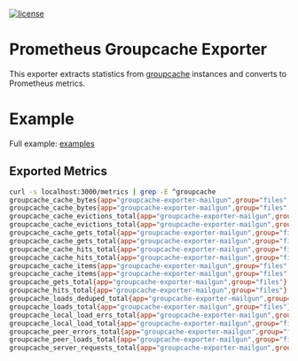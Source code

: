 [![license](http://img.shields.io/badge/license-MIT-blue.svg)](https://github.com/Baliedge/groupcache_exporter/blob/main/LICENSE)

# Prometheus Groupcache Exporter

This exporter extracts statistics from [groupcache](https://github.com/golang/groupcache) instances and converts to Prometheus metrics.

# Example

Full example: [examples](examples)

## Exported Metrics

```bash
curl -s localhost:3000/metrics | grep -E ^groupcache
groupcache_cache_bytes{app="groupcache-exporter-mailgun",group="files",type="hot"} 0
groupcache_cache_bytes{app="groupcache-exporter-mailgun",group="files",type="main"} 2954
groupcache_cache_evictions_total{app="groupcache-exporter-mailgun",group="files",type="hot"} 0
groupcache_cache_evictions_total{app="groupcache-exporter-mailgun",group="files",type="main"} 1
groupcache_cache_gets_total{app="groupcache-exporter-mailgun",group="files",type="hot"} 4
groupcache_cache_gets_total{app="groupcache-exporter-mailgun",group="files",type="main"} 16
groupcache_cache_hits_total{app="groupcache-exporter-mailgun",group="files",type="hot"} 0
groupcache_cache_hits_total{app="groupcache-exporter-mailgun",group="files",type="main"} 12
groupcache_cache_items{app="groupcache-exporter-mailgun",group="files",type="hot"} 0
groupcache_cache_items{app="groupcache-exporter-mailgun",group="files",type="main"} 1
groupcache_gets_total{app="groupcache-exporter-mailgun",group="files"} 14
groupcache_hits_total{app="groupcache-exporter-mailgun",group="files"} 12
groupcache_loads_deduped_total{app="groupcache-exporter-mailgun",group="files"} 2
groupcache_loads_total{app="groupcache-exporter-mailgun",group="files"} 2
groupcache_local_load_errs_total{app="groupcache-exporter-mailgun",group="files"} 0
groupcache_local_load_total{app="groupcache-exporter-mailgun",group="files"} 2
groupcache_peer_errors_total{app="groupcache-exporter-mailgun",group="files"} 0
groupcache_peer_loads_total{app="groupcache-exporter-mailgun",group="files"} 0
groupcache_server_requests_total{app="groupcache-exporter-mailgun",group="files"} 0
```
